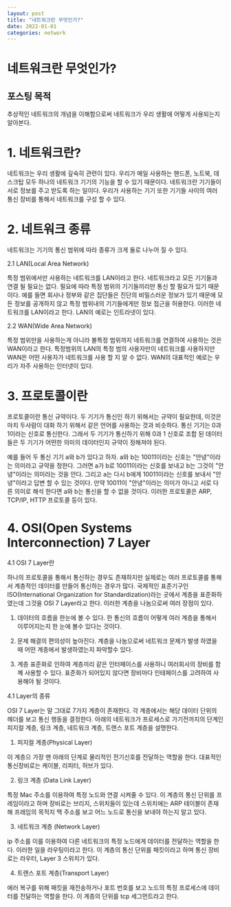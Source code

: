 ```yaml
---
layout: post
title: "네트워크란 무엇인가?"
date: 2022-01-01
categories: network
---
```



# 네트워크란 무엇인가?

## 포스팅 목적

추상적인 네트워크의 개념을 이해함으로써 네트워크가 우리 생활에 어떻게 사용되는지 알아본다.

# 1. 네트워크란?

네트워크는 우리 생활에 깊숙히 관련이 있다. 우리가 매일 사용하는 핸드폰, 노트북, 데스크탑 모두 하나의 네트워크 기기의 기능을 할 수 있기 때문이다. 네트워크란 기기들이 서로 정보를 주고 받도록 하는 일이다. 우리가 사용하는 기기 또한 기기들 사이의 여러 통신 장비를 통해서 네트워크를 구성 할 수 있다.

# 2. 네트워크 종류

네트워크는 기기의 통신 범위에 따라 종류가 크게 둘로 나누어 질 수 있다.

2.1 LAN(Local Area Network)

특정 범위에서만 사용하는 네트워크를 LAN이라고 한다. 네트워크라고 모든 기기들과 연결 될 필요는 없다. 필요에 따라 특정 범위의 기기들끼리만 통신 할 필요가 있기 때문이다. 예를 들면 회사나 정부와 같은 집단들은 진단의 비밀스러운 정보가 있기 때문에 모든 정보를 공개하지 않고 특정 범위내의 기기들에게만 정보 접근을 허용한다. 이러한 네트워크를 LAN이라고 한다. LAN의 예로는 인트라넷이 있다.

2.2 WAN(Wide Area Network)

특정 범위만을 사용하는게 아니라 불특정 범위까지 네트워크를 연결하여 사용하는 것은 WAN이라고 한다. 특정범위의 LAN의 특정 범의 사용자만이 네트워크를 사용하지만 WAN은 어떤 사용자가 네트워크를 사용 할 지 알 수 없다. WAN의 대표적인 예로는 우리가 자주 사용하는 인터넷이 있다. 

# 3. 프로토콜이란

<!-- 그림하나 넣자 -->

프로토콜이란 통신 규약이다. 두 기기가 통신인 하기 위해서는 규약이 필요한데, 이것은 마치 두사람이 대화 하기 위해서 같은 언어를 사용하는 것과 비슷하다. 통신 기기는 0과 1이라는 신호로 통신한다. 그래서 두 기기가 통신하기 위해 0과 1 신호로 조합 된 데이터들은 두 기기가 어떤한 의미의 데이터인지 규약이 정해져야 된다.

예를 들어 두 통신 기기 a와 b가 있다고 하자. a와 b는 10011이라는 신호는 "안녕"이라는 의미라고 규약을 정한다. 그러면 a가 b로 10011이라는 신호를 보내고 b는 그것이 "안녕"이라는 의미라는 것을 안다. 그리고 a는 다시 b에게 10011이라는 신호를 보내서 "안녕"이라고 답변 할 수 있는 것이다. 만약 10011이 "안녕"이라는 의미가 아니고 서로 다른 의미로 해석 한다면 a와 b는 통신을 할 수 없을 것이다. 이러한 프로토콜은 ARP, TCP/IP, HTTP 프로토콜 등이 있다.


# 4. OSI(Open Systems Interconnection) 7 Layer

4.1 OSI 7 Layer란


<!-- 그림하나 넣자 -->

하나의 프로토콜을 통해서 통신하는 경우도 존재하지만 실제로는 여러 프로토콜를 통해서 계층적인 데이터를 만들어 통신하는 경우가 많다. 국제적인 표준기구인 ISO(International Organization for Standardization)라는 곳에서 계층을 표준화하였는데 그것을 OSI 7 Layer라고 한다. 이러한 계층을 나눔으로써 여러 장점이 있다.

1) 데이터의 흐름을 한눈에 볼 수 있다. 한 통신의 흐름이 어떻게 여러 계층을 통해서 이루어지는지 한 눈에 볼수 있다는 것이다.

2) 문제 해결의 편의성이 높아진다. 계층을 나눔으로써 네트워크 문제가 발생 하였을 때 어떤 계층에서 발생하였는지 파악할수 있다.

3) 계층 표준화로 인하여 계층끼리 같은 인터페이스를 사용하니 여러회사의 장비를 함꼐 사용할 수 있다. 표준화가 되어있지 않다면 장비마다 인테페이스를 고려하여 사용해야 될 것이다.

4.1 Layer의 종류

OSI 7 Layer는 말 그대로 7가지 계층이 존재한다. 각 계층에서는 해당 데이터 단위의 헤더를 보고 통신 행동을 결정한다. 
아래의 네트워크가 프로세스로 가기전까지의 단계인 피지컬 계층, 링크 계층, 네트워크 계층, 트랜스 포트 계층을 설명한다.

1) 피지컬 계층(Physical Layer)

이 계층으 가장 맨 아래의 단계로 물리적인 전기신호를 전달하는 역할을 한다. 대표적인 통신장비로는 케이블, 리피터, 허브가 있다.

2) 링크 계층 (Data Link Layer)

특정 Mac 주소를 이용하여 특정 노드와 연결 시켜줄 수 있다. 이 계층의 통신 단위를 프레임이라고 하며 장비로는 브리지, 스위치들이 있는데 스위치에는 ARP 테이블이 존재해 프레임의 목적지 맥 주소를 보고 어느 노드로 통신을 보내야 하는지 알고 있다. 

3) 네트워크 계층 (Network Layer)

ip 주소를 이를 이용하여 다른 네트워크의 특정 노드에게 데이터를 전달하는 역할을 한다. 이러한 일을 라우팅이라고 한다. 이 계층의 통신 단위를 패킷이라고 하며 통신 장비로는 라우터, Layer 3 스위치가 있다.

4) 트랜스 포트 계층(Transport Layer)

에러 복구를 위해 패킷을 재전송하거나 포트 번호를 보고 노드의 특정 프로세스에 데이터를 전달하는 역할을 한다. 이 계층의 단위를 tcp 세그먼트라고 한다.


